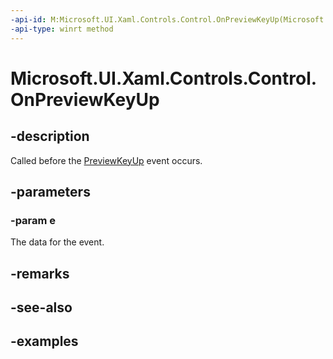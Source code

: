 ```yaml
---
-api-id: M:Microsoft.UI.Xaml.Controls.Control.OnPreviewKeyUp(Microsoft.UI.Xaml.Input.KeyRoutedEventArgs)
-api-type: winrt method
---
```


<!-- Method syntax.
virtual protected void Control.OnPreviewKeyUp(KeyRoutedEventArgs e)
-->

# Microsoft.UI.Xaml.Controls.Control.OnPreviewKeyUp

## -description

Called before the [PreviewKeyUp](../microsoft.ui.xaml/uielement_previewkeyup.md) event occurs.

## -parameters
### -param e

The data for the event.

## -remarks

## -see-also

## -examples

